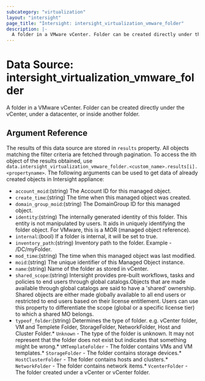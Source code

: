 ```yaml
---
subcategory: "virtualization"
layout: "intersight"
page_title: "Intersight: intersight_virtualization_vmware_folder"
description: |-
  A folder in a VMware vCenter. Folder can be created directly under the vCenter, under a datacenter, or inside another folder.
---
```


# Data Source: intersight_virtualization_vmware_folder
A folder in a VMware vCenter. Folder can be created directly under the vCenter, under a datacenter, or inside another folder.
## Argument Reference
The results of this data source are stored in `results` property.
All objects matching the filter criteria are fetched through pagination.
To access the ith object of the results obtained, use `data.intersight_virtualization_vmware_folder.<custom_name>.results[i].<propertyname>`.
The following arguments can be used to get data of already created objects in Intersight appliance:
* `account_moid`:(string) The Account ID for this managed object. 
* `create_time`:(string) The time when this managed object was created. 
* `domain_group_moid`:(string) The DomainGroup ID for this managed object. 
* `identity`:(string) The internally generated identity of this folder. This entity is not manipulated by users. It aids in uniquely identifying the folder object. For VMware, this is a MOR (managed object reference). 
* `internal`:(bool) If a folder is internal, it will be set to true. 
* `inventory_path`:(string) Inventory path to the folder. Example - /DC/myFolder. 
* `mod_time`:(string) The time when this managed object was last modified. 
* `moid`:(string) The unique identifier of this Managed Object instance. 
* `name`:(string) Name of the folder as stored in vCenter. 
* `shared_scope`:(string) Intersight provides pre-built workflows, tasks and policies to end users through global catalogs.Objects that are made available through global catalogs are said to have a 'shared' ownership. Shared objects are either made globally available to all end users or restricted to end users based on their license entitlement. Users can use this property to differentiate the scope (global or a specific license tier) to which a shared MO belongs. 
* `typeof_folder`:(string) Determines the type of folder. e.g. vCenter folder, VM and Templete Folder, StorageFolder, NetworkFolder, Host and Cluster Folder.* `Unknown` - The type of the folder is unknown. It may not represent that the folder does not exist but indicates that something might be wrong.* `VMTemplateFolder` - The folder contains VMs and VM templates.* `StorageFolder` - The folder contains storage devices.* `HostClusterFolder` - The folder contains hosts and clusters.* `NetworkFolder` - The folder contains network items.* `VcenterFolder` - The folder created under a vCenter or vCenter folder. 
 